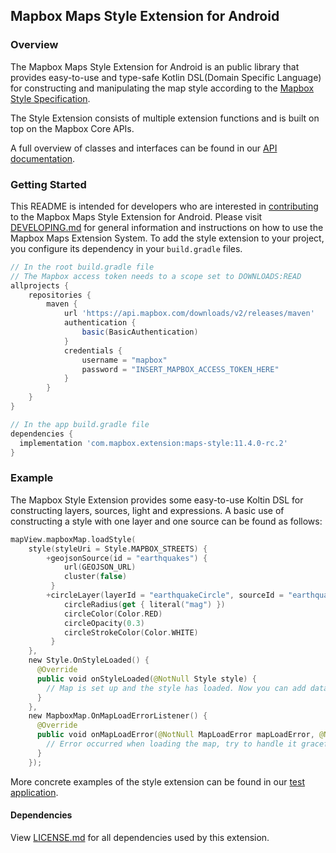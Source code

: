 ## Mapbox Maps Style Extension for Android

### Overview

The Mapbox Maps Style Extension for Android is an public library that provides easy-to-use and type-safe Kotlin DSL(Domain Specific Language) for constructing and manipulating the map style according to the [Mapbox Style Specification](https://docs.mapbox.com/mapbox-gl-js/style-spec/).

The Style Extension consists of multiple extension functions and is built on top on the Mapbox Core APIs.

A full overview of classes and interfaces can be found in our [API documentation](https://docs.mapbox.com/android/beta/maps/guides/styling-map/).

### Getting Started

This README is intended for developers who are interested in [contributing](https://github.com/mapbox/mapbox-maps-android/blob/master/CONTRIBUTING.md) to the Mapbox Maps Style Extension for Android. Please visit [DEVELOPING.md](https://github.com/mapbox/mapbox-maps-android/blob/master/DEVELOPING.md) for general information and instructions on how to use the Mapbox Maps Extension System. To add the style extension to your project, you configure its dependency in your `build.gradle` files.

```groovy
// In the root build.gradle file
// The Mapbox access token needs to a scope set to DOWNLOADS:READ
allprojects {
    repositories {
        maven {
            url 'https://api.mapbox.com/downloads/v2/releases/maven'
            authentication {
                basic(BasicAuthentication)
            }
            credentials {
                username = "mapbox"
                password = "INSERT_MAPBOX_ACCESS_TOKEN_HERE"
            }
        }
    }
}

// In the app build.gradle file
dependencies {
  implementation 'com.mapbox.extension:maps-style:11.4.0-rc.2'
}
```

### Example

The Mapbox Style Extension provides some easy-to-use Koltin DSL for constructing layers, sources, light and expressions. A basic use of constructing a style with one layer and one source can be found as follows:

```kotlin
mapView.mapboxMap.loadStyle(
    style(styleUri = Style.MAPBOX_STREETS) {
        +geojsonSource(id = "earthquakes") {
            url(GEOJSON_URL)
            cluster(false)
         }
        +circleLayer(layerId = "earthquakeCircle", sourceId = "earthquakes") {
            circleRadius(get { literal("mag") })
            circleColor(Color.RED)
            circleOpacity(0.3)
            circleStrokeColor(Color.WHITE)
         }
    },
    new Style.OnStyleLoaded() {
      @Override
      public void onStyleLoaded(@NotNull Style style) {
        // Map is set up and the style has loaded. Now you can add data or make other map adjustments.
      }
    },
    new MapboxMap.OnMapLoadErrorListener() {
      @Override
      public void onMapLoadError(@NotNull MapLoadError mapLoadError, @NotNull String s) {
        // Error occurred when loading the map, try to handle it gracefully here
      }
    });
```

More concrete examples of the style extension can be found in our [test application](https://github.com/mapbox/mapbox-maps-android/tree/master/app/src/main/java/com/mapbox/maps/testapp).

#### Dependencies

View [LICENSE.md](LICENSE.md) for all dependencies used by this extension.
